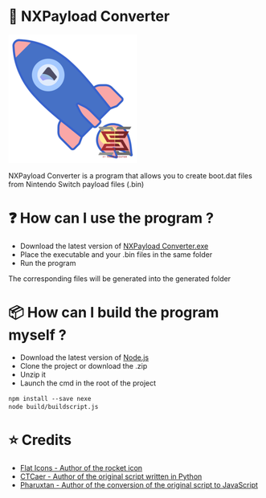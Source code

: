 # 🚀 NXPayload Converter

<img src="https://github.com/MurasakiNX/NXPayload-Converter/blob/main/NXPayload%20Converter.png?raw=true">

NXPayload Converter is a program that allows you to create boot.dat files from Nintendo Switch payload files (.bin)

# ❓ How can I use the program ?

- Download the latest version of <a href="https://github.com/MurasakiNX/NXPayload-Converter/releases">NXPayload Converter.exe</a>
- Place the executable and your .bin files in the same folder
- Run the program

The corresponding files will be generated into the generated folder

# 📦 How can I build the program myself ?

- Download the latest version of <a href="https://nodejs.org/en/">Node.js</a>
- Clone the project or download the .zip
- Unzip it
- Launch the cmd in the root of the project

```
npm install --save nexe
node build/buildscript.js
```

# ⭐ Credits

- <a href="https://www.flaticon.com/authors/flat-icons">Flat Icons - Author of the rocket icon</a>
- <a href="https://github.com/CTCaer">CTCaer - Author of the original script written in Python</a>
- <a href="https://github.com/Pharuxtan">Pharuxtan - Author of the conversion of the original script to JavaScript</a> 


